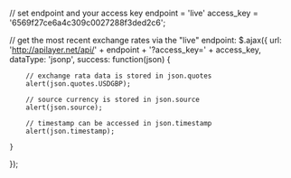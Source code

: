 // set endpoint and your access key
endpoint = 'live'
access_key = '6569f27ce6a4c309c0027288f3ded2c6';

// get the most recent exchange rates via the "live" endpoint:
$.ajax({
    url: 'http://apilayer.net/api/' + endpoint + '?access_key=' + access_key,   
    dataType: 'jsonp',
    success: function(json) {

        // exchange rata data is stored in json.quotes
        alert(json.quotes.USDGBP);
        
        // source currency is stored in json.source
        alert(json.source);
        
        // timestamp can be accessed in json.timestamp
        alert(json.timestamp);
        
    }
});

